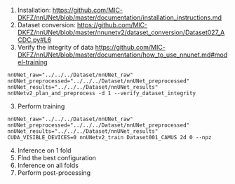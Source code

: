 1. Installation:
https://github.com/MIC-DKFZ/nnUNet/blob/master/documentation/installation_instructions.md
3. Dataset conversion:
https://github.com/MIC-DKFZ/nnUNet/blob/master/nnunetv2/dataset_conversion/Dataset027_ACDC.py#L6
4. Verify the integrity of data
https://github.com/MIC-DKFZ/nnUNet/blob/master/documentation/how_to_use_nnunet.md#model-training
```
nnUNet_raw="../../../Dataset/nnUNet_raw" nnUNet_preprocessed="../../../Dataset/nnUNet_preprocessed" nnUNet_results="../../../Dataset/nnUNet_results" nnUNetv2_plan_and_preprocess -d 1 --verify_dataset_integrity
```
3. Perform training 
```
nnUNet_raw="../../../Dataset/nnUNet_raw" nnUNet_preprocessed="../../../Dataset/nnUNet_preprocessed" nnUNet_results="../../../Dataset/nnUNet_results"  CUDA_VISIBLE_DEVICES=0 nnUNetv2_train Dataset001_CAMUS 2d 0 --npz
```
4. Inference on 1 fold
5. FInd the best configuration
6. Inference on all folds
7. Perform post-processing
